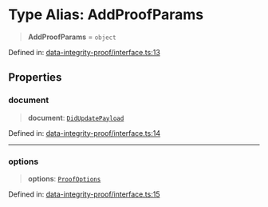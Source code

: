 # Type Alias: AddProofParams

> **AddProofParams** = `object`

Defined in: [data-integrity-proof/interface.ts:13](https://github.com/dcdpr/did-btcr2-js/blob/c82bc5c69016e1146a0c52c6e6b21621f5abd6d4/packages/cryptosuite/src/data-integrity-proof/interface.ts#L13)

## Properties

### document

> **document**: [`DidUpdatePayload`](../../common/interfaces/DidUpdatePayload.md)

Defined in: [data-integrity-proof/interface.ts:14](https://github.com/dcdpr/did-btcr2-js/blob/c82bc5c69016e1146a0c52c6e6b21621f5abd6d4/packages/cryptosuite/src/data-integrity-proof/interface.ts#L14)

***

### options

> **options**: [`ProofOptions`](../../common/interfaces/ProofOptions.md)

Defined in: [data-integrity-proof/interface.ts:15](https://github.com/dcdpr/did-btcr2-js/blob/c82bc5c69016e1146a0c52c6e6b21621f5abd6d4/packages/cryptosuite/src/data-integrity-proof/interface.ts#L15)
